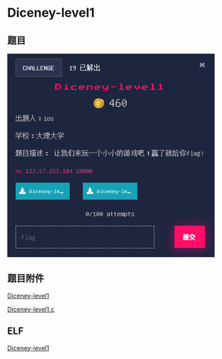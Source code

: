 # Diceney-level1

## 题目

![题目](images/题目.png)

## 题目附件

[Diceney-level1](files/Diceney-level1)

[Diceney-level1.c](files/Diceney-level1.c)

## ELF

[Diceney-level1](files/Diceney-level1)